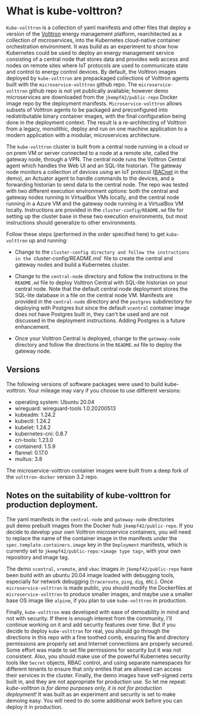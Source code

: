 # What is kube-volttron?

`Kube-volttron` is a collection of yaml manifests and other files that deploy a version of
the [Volttron](https://volttron.readthedocs.io/en/main/) energy management platform, rearchitected 
as a collection of microservices, into the Kubernetes cloud-native container orchestration environment. 
It was build as an experiment to show how Kubernetes could be used to deploy an energy management service
consisting of a central node that stores data and provides web access and nodes on remote sites where
IoT protocols are used to communicate state and control to energy control devices.
By default, the Volttron images deployed by `kube-volttron` are prepackaged collections of Volttron agents
built with the `microservice-volttron` github repo. The `microservice-volttron` github repo is not 
yet publically available; however demo microservices are downloaded from the 
`jkempf42/public-repo` Docker image repo by the deployment manifests. 
`Microservice-volttron` allows subsets of Volttron agents
to be packaged and preconfigured into redistributable binary container images, with
the final configuration being done in the deployment context. The result is a re-architecting of
Volttron from a legacy, monolithic, deploy and run on one machine application to a modern 
application with a modular, microservices 
architecture. 

The `kube-volttron` cluster is built from a central node running in a cloud or on prem VM or server 
connected to 
a node at a remote site, called the gateway node, through a VPN. The central node runs the Volttron Central
agent which handles the Web UI and an SQL-lite historian. The gateway node monitors a collection of
devices using an IoT protocol ([BACnet](http://www.bacnet.org/) in the demo), an Actuator agent to handle commands
to the devices, and a forwarding historian to send data to the central node.
The repo was tested with two different execution environment options: both the central and gateway nodes running in VirtualBox VMs locally, 
and the central node running in a Azure VM and the gateway node running in a VirtualBox VM locally.
Instructions are provided in the `cluster-config/README.md` file for setting up the cluster base in these two
execution environments, but most instructions should generalize to other environments.

Follow these steps (performed in the order specified here) to get `kube-volttron` up and running:

- Change to the `cluster-config directory and follow the instructions in the `cluster-config/README.md` file 
to create the central and gateway nodes and build a Kubernetes cluster.

- Change to the `central-node` directory and follow the instructions in the `README.md` file to deploy 
Volttron Central with SQL-lite historian on your
central node. Note that the default central node deployment stores the SQL-lite database in a file on the 
central node VM. Manifests are provided in the `central-node` directory and the `postgres` 
subdirectory for deploying with Postgres but since
the default `vcentral` container image does not have Postgres built in, they can't be used
and are not discussed in the deployment instructions. Adding Postgres
is a future enhancement.

- Once your Volttron Central is deployed, change to the `gateway-node` directory and follow the directions in the 
`README.md` file to deploy the gateway node.

## Versions

The following versions of software packages were used to build kube-volttron. Your mileage may vary if you
choose to use different versions:

- operating system: Ubuntu 20.04 
- wireguard: wireguard-tools 1.0.20200513
- kubeadm: 1.24.2
- kubectl: 1.24.2 
- kubelet: 1.24.2
- kubernetes-cni:  0.8.7
- cri-tools: 1.23.0
- containerd: 1.5.9
- flannel: 0.17.0
- multus: 3.8

The microservice-volttron container images were built from a deep fork of
the `volttron-docker` version 3.2 repo.

## Notes on the suitability of kube-volttron for production deployment.

The yaml manifests in the `central-node` and `gateway-node` directories  
pull demo prebuilt images from the Docker hub `jkempf42/public-repo`. 
If you decide to develop your own Volttron microservice containers, 
you will need to replace
the name of the container image in the manifests under the 
`spec.template.containers.image` key in the `Deployment` manifests, which is currently set to
`jkempf42/public-repo:<image type tag>`, with your own repository and image tag.

The demo `vcentral`, `vremote`, and `vbac` images in `jkempf42/public-repo` have been build 
with an ubuntu 20.04 image loaded with
debugging tools, especially for network debugging (`traceroute`, `ping`, `dig`, etc.). 
Once `microservice-volttron` is made public, you should modify the 
Dockerfiles at `microservice-volttron` to produce smaller 
images, and maybe use a smaller base OS image like `alpine`, if you plan to use `kube-volttron` in production. 

Finally, `kube-volttron` was developed with ease of demoability in mind
and not with security. If there is enough interest from the community, I'll continue working on it
and add security features over time. But if you decide to deploy `kube-volttron` for real, you
should go through the directions in this repo with a fine toothed comb,
ensuring file and directory permissions are properly set and Internet connections are properly secured. Some effort 
was made to set file permissions for security but it was not consistent. Also, you
should make use of the powerful Kubernetes security tools like `Secret`
objects, RBAC control, and using separate namespaces for different tenants to 
ensure that only entites that are allowed can access their services in the cluster.
Finally, the demo images have self-signed certs built in, and they are not
appropriate for production use. So let me repeat: _kube-volttron is for
demo purposes only, it is not for production deployment!_ 
It was built as an experiment and security is set to make demoing easy. 
You will need to do some additional work before you can deploy 
it in production. 


